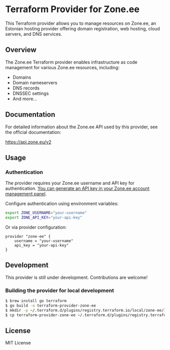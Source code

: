 # Terraform Provider for Zone.ee

This Terraform provider allows you to manage resources on Zone.ee, an Estonian hosting provider offering domain registration, web hosting, cloud servers, and DNS services.

## Overview

The Zone.ee Terraform provider enables infrastructure as code management for various Zone.ee resources, including:

- Domains
- Domain nameservers
- DNS records
- DNSSEC settings
- And more...

## Documentation

For detailed information about the Zone.ee API used by this provider, see the official documentation:

https://api.zone.eu/v2

## Usage

### Authentication

The provider requires your Zone.ee username and API key for authentication. [You can generate an API key in your Zone.ee account management panel](https://help.zone.eu/en/kb/zone-api-en/).

Configure authentication using environment variables:

```bash
export ZONE_USERNAME="your-username"
export ZONE_API_KEY="your-api-key"
```

Or via provider configuration:

```hcl
provider "zone-ee" {
    username = "your-username"
    api_key = "your-api-key"
}
```

## Development
This provider is still under development. Contributions are welcome!

### Building the provider for local development
```sh
$ brew install go terraform
$ go build -o terraform-provider-zone-ee
$ mkdir -p ~/.terraform.d/plugins/registry.terraform.io/local/zone-ee/1.0.0/$(go env GOOS)_$(go env GOARCH)
$ cp terraform-provider-zone-ee ~/.terraform.d/plugins/registry.terraform.io/local/zone-ee/1.0.0/$(go env GOOS)_$(go env GOARCH)/
```

## License

MIT License